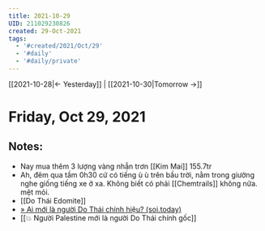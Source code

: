 ```yaml
---
title: 2021-10-29
UID: 211029230826
created: 29-Oct-2021
tags:
  - '#created/2021/Oct/29'
  - '#daily'
  - '#daily/private'
---
```

[[2021-10-28|<- Yesterday]] | [[2021-10-30|Tomorrow ->]]
# Friday, Oct 29, 2021

## Notes:

- Nay mua thêm 3 lượng vàng nhẫn trơn [[Kim Mai]] 155.7tr
- Ah, đêm qua tầm 0h30 cứ có tiếng ù ù trên bầu trời, nằm trong giường nghe giống tiếng xe ở xa. Không biết có phải [[Chemtrails]] không nữa. mệt mỏi.
- [[Do Thái Edomite]]
- [» Ai mới là người Do Thái chính hiệu? (soi.today)](http://soi.today/?p=130570)
- [[💥 Người Palestine mới là người Do Thái chính gốc]]
